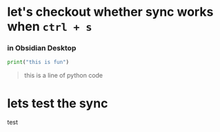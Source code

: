 # let's checkout whether sync works when  `ctrl + s` 
### in Obsidian Desktop
``` python
print("this is fun")
```
> this is a line of python code

# lets test the sync
test
